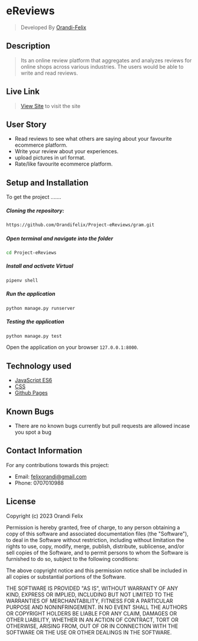 # eReviews


>Developed By  [Orandi-Felix](https://github.com/Orandifelix)  
  
## Description  
>Its an online review platform that aggregates and analyzes reviews for online shops across various industries. The users would be able to write and read reviews.

##  Live Link  
>[View Site](https://gram-mn.herokuapp.com)  to visit the site
  

## User Story  
  
* Read reviews to see what others are  saying about  your favourite ecommerce platform.
* Write your review about your experiences.
* upload pictures in url format.
* Rate/like favourite ecommerce platform.
    
## Setup and Installation  
To get the project .......  
  
##### Cloning the repository:  
```bash 
https://github.com/Orandifelix/Project-eReviews/gram.git
```
##### Open terminal and  navigate into the folder
 ```bash 
cd Project-eReviews
```
##### Install and activate Virtual  
 ```bash 
pipenv shell 
```  
##### Run the application  
 ```bash 
 python manage.py runserver 
``` 
##### Testing the application  
 ```bash 
 python manage.py test 
```
Open the application on your browser `127.0.0.1:8000`.  
  
## Technology used  
  
* [JavaScript ES6](https://www.w3schools.com/js/js_es6.asp)  
* [CSS](https://www.w3schools.com/css/)  
* [Github Pages]()  
  
  
## Known Bugs  
* There are no known bugs currently but pull requests are allowed incase you spot a bug  
  
## Contact Information   
For any contributions towards this project:

* Email: felixorandi@gmail.com
* Phone: 0707010988
  
## License 

Copyright (c) 2023 Orandi Felix

Permission is hereby granted, free of charge, to any person obtaining a copy of this software and associated documentation files (the "Software"), to deal in the Software without restriction, including without limitation the rights to use, copy, modify, merge, publish, distribute, sublicense, and/or sell copies of the Software, and to permit persons to whom the Software is furnished to do so, subject to the following conditions:

The above copyright notice and this permission notice shall be included in all copies or substantial portions of the Software.

THE SOFTWARE IS PROVIDED "AS IS", WITHOUT WARRANTY OF ANY KIND, EXPRESS OR IMPLIED, INCLUDING BUT NOT LIMITED TO THE WARRANTIES OF MERCHANTABILITY, FITNESS FOR A PARTICULAR PURPOSE AND NONINFRINGEMENT. IN NO EVENT SHALL THE AUTHORS OR COPYRIGHT HOLDERS BE LIABLE FOR ANY CLAIM, DAMAGES OR OTHER LIABILITY, WHETHER IN AN ACTION OF CONTRACT, TORT OR OTHERWISE, ARISING FROM, OUT OF OR IN CONNECTION WITH THE SOFTWARE OR THE USE OR OTHER DEALINGS IN THE SOFTWARE.
